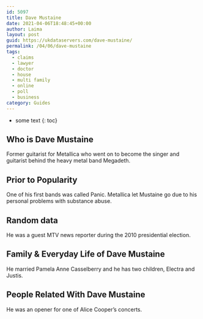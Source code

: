 ```yaml
---
id: 5097
title: Dave Mustaine
date: 2021-04-06T18:48:45+00:00
author: Laima
layout: post
guid: https://ukdataservers.com/dave-mustaine/
permalink: /04/06/dave-mustaine
tags:
  - claims
  - lawyer
  - doctor
  - house
  - multi family
  - online
  - poll
  - business
category: Guides
---
```


* some text
{: toc}


## Who is Dave Mustaine
                  
                  
                  
Former guitarist for Metallica who went on to become the singer and guitarist behind the heavy metal band Megadeth.
                  
              
            
              
            
                
                
                
## Prior to Popularity
                  
                  
                  
One of his first bands was called Panic. Metallica let Mustaine go due to his personal problems with substance abuse.
                  
              
            
              
            
                
                
                
## Random data
                  
                  
                  
He was a guest MTV news reporter during the 2010 presidential election.
                  
              
            
              
            
                
                
                
## Family & Everyday Life of Dave Mustaine
                  
                  
                  
He married Pamela Anne Casselberry and he has two children, Electra and Justis.
                  
              
            
              
            
                
                
                
## People Related With Dave Mustaine
                  
                  
                  
He was an opener for one of Alice Cooper&#8217;s concerts.
                  
              
            
              
            
                
              
            
              
              
            
            
              
            
          
          
          